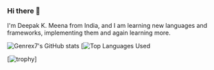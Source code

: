 ### Hi there 👋

I'm Deepak K. Meena from India, and I am learning new languages and frameworks, implementing them and again learning more.


![Genrex7's GitHub stats](https://github-readme-stats-git-masterrstaa-rickstaa.vercel.app/api?username=Genrex7&show_icons=true&theme=algolia)
[![Top Languages Used](https://github-readme-stats-git-masterrstaa-rickstaa.vercel.app/api/top-langs/?username=Genrex7&layout=compact&theme=algolia)
<!-- https://github-profile-trophy.vercel.app/?username=ryo-ma&theme=algolia -->
[![trophy](https://github-profile-trophy.vercel.app/?username=Genrex7&theme=algolia)]
